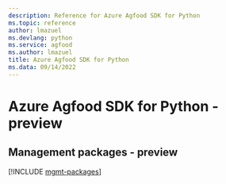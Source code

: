 ```yaml
---
description: Reference for Azure Agfood SDK for Python
ms.topic: reference
author: lmazuel
ms.devlang: python
ms.service: agfood
ms.author: lmazuel
title: Azure Agfood SDK for Python
ms.data: 09/14/2022
---
```

# Azure Agfood SDK for Python - preview

## Management packages - preview
[!INCLUDE [mgmt-packages](agfood-mgmt-index.md)]